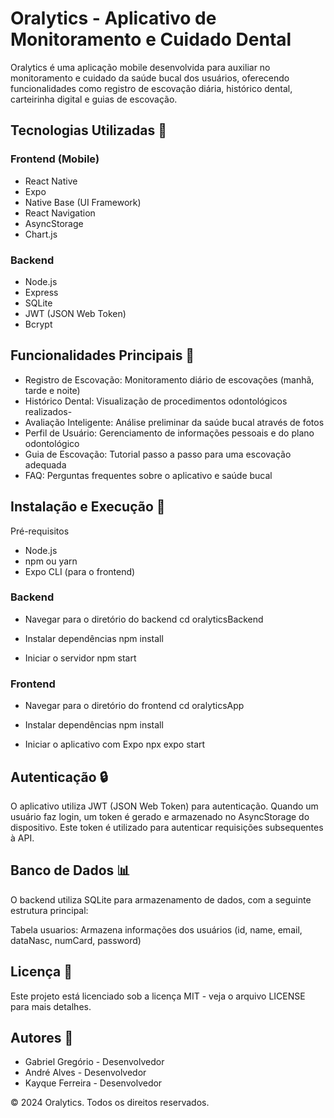 # Oralytics - Aplicativo de Monitoramento e Cuidado Dental
Oralytics é uma aplicação mobile desenvolvida para auxiliar no monitoramento e cuidado da saúde bucal dos usuários, oferecendo funcionalidades como registro de escovação diária, histórico dental, carteirinha digital e guias de escovação.

## Tecnologias Utilizadas 📱
### Frontend (Mobile)
- React Native
- Expo
- Native Base (UI Framework)
- React Navigation
- AsyncStorage
- Chart.js

### Backend
- Node.js
- Express
- SQLite
- JWT (JSON Web Token)
- Bcrypt

## Funcionalidades Principais 🚀 
- Registro de Escovação: Monitoramento diário de escovações (manhã, tarde e noite)
- Histórico Dental: Visualização de procedimentos odontológicos realizados- 
- Avaliação Inteligente: Análise preliminar da saúde bucal através de fotos
- Perfil de Usuário: Gerenciamento de informações pessoais e do plano odontológico
- Guia de Escovação: Tutorial passo a passo para uma escovação adequada
- FAQ: Perguntas frequentes sobre o aplicativo e saúde bucal

## Instalação e Execução 🔧 
Pré-requisitos
- Node.js
- npm ou yarn
- Expo CLI (para o frontend)

### Backend
- Navegar para o diretório do backend
  cd oralyticsBackend

- Instalar dependências
  npm install

- Iniciar o servidor
  npm start

### Frontend
- Navegar para o diretório do frontend
  cd oralyticsApp

- Instalar dependências
  npm install

- Iniciar o aplicativo com Expo
  npx expo start

## Autenticação 🔒
O aplicativo utiliza JWT (JSON Web Token) para autenticação. Quando um usuário faz login, um token é gerado e armazenado no AsyncStorage do dispositivo. Este token é utilizado para autenticar requisições subsequentes à API.

## Banco de Dados 📊 
O backend utiliza SQLite para armazenamento de dados, com a seguinte estrutura principal:

Tabela usuarios: Armazena informações dos usuários (id, name, email, dataNasc, numCard, password)

## Licença 📝
Este projeto está licenciado sob a licença MIT - veja o arquivo LICENSE para mais detalhes.

## Autores 👥
- Gabriel Gregório - Desenvolvedor
- André Alves - Desenvolvedor
- Kayque Ferreira - Desenvolvedor

© 2024 Oralytics. Todos os direitos reservados.

